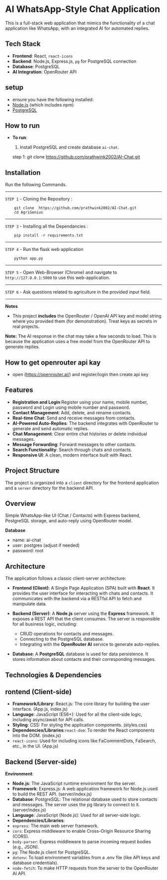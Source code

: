 # AI WhatsApp-Style Chat Application


This is a full-stack web application that mimics the functionality of a chat application like WhatsApp, with an integrated AI for automated replies.

## Tech Stack

- **Frontend**: React, `react-icons`
- **Backend**: Node.js, Express.js, `pg` for PostgreSQL connection
- **Database**: PostgreSQL
- **AI Integration**: OpenRouter API

## setup 

- ensure you have the following installed:
- [Node.js](https://nodejs.org/) (which includes npm)
- [PostgreSQL](https://www.postgresql.org/download/)

## How to run 

- **To run**:
  1. Install PostgreSQL and create database `ai-chat`.

  step 1:
   git clone https://github.com/prathwink2002/AI-Chat.git
    	 
## Installation

Run the following Commands.

----
`STEP 1` - Cloning the Repository :
```
    git clone  https://github.com/prathwink2002/AI-Chat.git
    cd AgriGenius
```
----
`STEP 3` - Installing all the Dependancies :

```
    pip install -r requirements.txt
```
---
`STEP 4` - Run the flask web application
```
    python app.py
```
---
`STEP 5` - Open Web-Browser (Chrome) and navigate to `http://127.0.0.1:5000` to use this web-application.

---
`STEP 6` - Ask questions related to agriculture in the provided input field.

---
**Notes**
- This project **includes** the OpenRouter / OpenAI API key and model string where you provided them (for demonstration). Treat keys as secrets in real projects.

**Note:** The AI response in the chat may take a few seconds to load. This is because the application uses a free model from the OpenRouter API to generate replies.

## How to get openrouter api kay

- open (https://openrouter.ai/) and register/login then create api key


## Features
- **Registration and Login**:Register using your name, mobile number, password and Login using mobile number and password.
- **Contact Management**: Add, delete, and rename contacts.
- **Real-time Chat**: Send and receive messages from contacts.
- **AI-Powered Auto-Replies**: The backend integrates with OpenRouter to generate and send  automatic replies.
- **Chat Management**: Clear entire chat histories or delete individual messages.
- **Message Forwarding**: Forward messages to other contacts.
- **Search Functionality**: Search through chats and contacts.
- **Responsive UI**: A clean, modern interface built with React.

## Project Structure

The project is organized into a `client` directory for the frontend application and a `server` directory for the backend API.

## Overview
Simple WhatsApp-like UI (Chat / Contacts) with Express backend, PostgreSQL storage, and auto-reply using OpenRouter model.

**Database**
- name: ai-chat
- user: postgres (adjust if needed)
- password: root



## Architecture

The application follows a classic client-server architecture:

-   **Frontend (Client)**: A Single Page Application (SPA) built with **React**. It provides the user interface for interacting with chats and contacts. It communicates with the backend via a RESTful API to fetch and manipulate data.

-   **Backend (Server)**: A **Node.js** server using the **Express** framework. It exposes a REST API that the client consumes. The server is responsible for all business logic, including:
    -   CRUD operations for contacts and messages.
    -   Connecting to the PostgreSQL database.
    -   Integrating with the **OpenRouter AI** service to generate auto-replies.

-   **Database**: A **PostgreSQL** database is used for data persistence. It stores information about contacts and their corresponding messages.


## Technologies & Dependencies

## rontend (Client-side)
- **Framework/Library**: React.js: The core library for building the user interface. (App.js, index.js) 
- **Language**: JavaScript (ES6+): Used for all the client-side logic, including async/await for API calls.
- **Styling**: CSS: For styling the application components. (styles.css)
- **Dependencies/Libraries**:`react-dom`: To render the React components into the DOM. (index.js)
- `react-icons`: Used for including icons like FaCommentDots, FaSearch, etc., in the UI. (App.js)

## Backend (Server-side)
**Environment**:
- **Node.js**: The JavaScript runtime environment for the server.
- **Framework**: Express.js: A web application framework for Node.js used to build the REST API. (server/index.js)
- **Database**: PostgreSQL: The relational database used to store contacts and messages. The server uses the pg library to connect to it. (server/index.js)
- **Language**: JavaScript (Node.js): Used for all server-side logic.
- **Dependencies/Libraries**:
- `express`: The main web server framework.
- `cors`: Express middleware to enable Cross-Origin Resource Sharing (CORS).
- `body-parser`: Express middleware to parse incoming request bodies (e.g., JSON).
- `pg`: The Node.js client for PostgreSQL.
- `dotenv`: To load environment variables from a .env file (like API keys and database credentials).
- `node-fetch`: To make HTTP requests from the server to the OpenRouter AI API.




